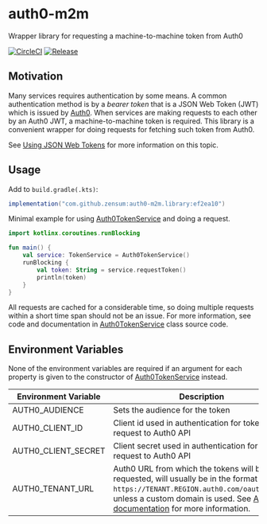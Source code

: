 # auth0-m2m
Wrapper library for requesting a machine-to-machine token from Auth0

[![CircleCI](https://circleci.com/gh/zensum/auth0-m2m.svg?style=svg)](https://circleci.com/gh/zensum/auth0-m2m)
[![Release](https://jitpack.io/v/zensum/auth0-m2m.svg)](https://jitpack.io/#zensum/auth0-m2m)

## Motivation
Many services requires authentication by some means. A common authentication
method is by a _bearer token_ that is a JSON Web Token (JWT) which is issued by
[Auth0](https://auth0.com). When services are making requests to each other
by an Auth0 JWT, a machine-to-machine token is required. This library is a
convenient wrapper for doing requests for fetching such token from Auth0.

See [Using JSON Web Tokens](https://github.com/zensum/documentation/tree/master/security/Auth0/Using%20JSON%20Web%20Tokens.md) for more information on this topic.

## Usage

Add to `build.gradle(.kts)`:
```gradle
implementation("com.github.zensum:auth0-m2m.library:ef2ea10")
```

Minimal example for using [Auth0TokenService](src/main/kotlin/io/klira/auth0/m2m/Auth0TokenService.kt) and doing a request.
```kotlin
import kotlinx.coroutines.runBlocking

fun main() {
    val service: TokenService = Auth0TokenService()
    runBlocking {
        val token: String = service.requestToken()
        println(token)
    }
}
```

All requests are cached for a considerable time, so doing multiple requests
within a short time span should not be an issue. For more information, see code
and documentation in [Auth0TokenService](src/main/kotlin/io/klira/auth0/m2m/Auth0TokenService.kt) class source code.

## Environment Variables
None of the environment variables are required if an argument for each property is
given to the constructor of [Auth0TokenService](src/main/kotlin/io/klira/auth0/m2m/Auth0TokenService.kt) instead.

| Environment Variable |  Description |
| -------------------- | ------------ |
| AUTH0_AUDIENCE       | Sets the audience for the token |
| AUTH0_CLIENT_ID      | Client id used in authentication for token request to Auth0 API |
| AUTH0_CLIENT_SECRET  | Client secret used in authentication for token request to Auth0 API |
| AUTH0_TENANT_URL     | Auth0 URL from which the tokens will be requested, will usually be in the format `https://TENANT.REGION.auth0.com/oauth/token`, unless a custom domain is used. See [Auth0 documentation](https://auth0.com/docs/api/authentication?http#client-credentials-flow) for more information. 
